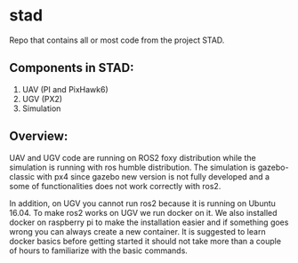 # stad
Repo that contains all or most code from the project STAD.


## Components in STAD:

1. UAV (PI and PixHawk6)
2. UGV (PX2)
3. Simulation

## Overview:

UAV and UGV code are running on ROS2 foxy distribution while the simulation is running with ros
humble distribution. The simulation is gazebo-classic with px4 since gazebo new version is not fully
developed and a some of functionalities does not work correctly with ros2.

In addition, on UGV you cannot run ros2 because it is running on Ubuntu 16.04. To make ros2 works
on UGV we run docker on it. We also installed docker on raspberry pi to make the installation easier
and if something goes wrong you can always create a new container. It is suggested to learn docker
basics before getting started it should not take more than a couple of hours to familiarize with the
basic commands.

